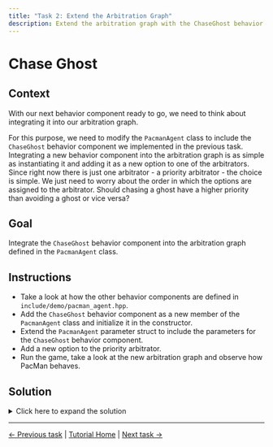 ```yaml
---
title: "Task 2: Extend the Arbitration Graph"
description: Extend the arbitration graph with the ChaseGhost behavior component.
---
```


# Chase Ghost

## Context

With our next behavior component ready to go, we need to think about integrating it into our arbitration graph.

For this purpose, we need to modify the `PacmanAgent` class to include the `ChaseGhost` behavior component we implemented in the previous task.
Integrating a new behavior component into the arbitration graph is as simple as instantiating it and adding it as a new option to one of the arbitrators.
Since right now there is just one arbitrator - a priority arbitrator - the choice is simple.
We just need to worry about the order in which the options are assigned to the arbitrator.
Should chasing a ghost have a higher priority than avoiding a ghost or vice versa?

## Goal

Integrate the `ChaseGhost` behavior component into the arbitration graph defined in the `PacmanAgent` class.

## Instructions

- Take a look at how the other behavior components are defined in `include/demo/pacman_agent.hpp`.
- Add the `ChaseGhost` behavior component as a new member of the `PacmanAgent` class and initialize it in the constructor.
- Extend the `PacmanAgent` parameter struct to include the parameters for the `ChaseGhost` behavior component.
- Add a new option to the priority arbitrator.
- Run the game, take a look at the new arbitration graph and observe how PacMan behaves.

## Solution

<details>
<summary>Click here to expand the solution</summary>

Include the header of the `ChaseGhost` behavior component in `include/demo/pacman_agent.hpp`:
```cpp
#include "chase_ghost_behavior.hpp"
```

Add the `ChaseGhost` behavior component as a new member of the `PacmanAgent` class:
```cpp
private:
    ChaseGhostBehavior::Ptr chaseGhostBehavior_;
```

Extend the `PacmanAgent` parameter struct to include the parameters for the `ChaseGhost` behavior component:
```cpp
struct Parameters {
    AvoidGhostBehavior::Parameters avoidGhostBehavior;
    // Add the parameters for the ChaseGhost behavior component
    ChaseGhostBehavior::Parameters chaseGhostBehavior;
    MoveRandomlyBehavior::Parameters moveRandomlyBehavior;
};
```

In the constructor of the `PacmanAgent` class, initialize the `ChaseGhost` behavior component and add it to the priority arbitrator:
```cpp
explicit PacmanAgent(const entt::Game& game)
        : parameters_{}, environmentModel_{std::make_shared<EnvironmentModel>(game)} {

    avoidGhostBehavior_ = std::make_shared<AvoidGhostBehavior>(environmentModel_, parameters_.avoidGhostBehavior);
    // Initialize the ChaseGhost behavior component
    chaseGhostBehavior_ = std::make_shared<ChaseGhostBehavior>(environmentModel_, parameters_.chaseGhostBehavior); 
    moveRandomlyBehavior_ = std::make_shared<MoveRandomlyBehavior>(parameters_.moveRandomlyBehavior);

    rootArbitrator_ = std::make_shared<PriorityArbitrator>("Pacman");
    // Add the ChaseGhost behavior component to the priority arbitrator (before the AvoidGhost behavior component!)
    rootArbitrator_->addOption(chaseGhostBehavior_, PriorityArbitrator::Option::Flags::INTERRUPTABLE);
    rootArbitrator_->addOption(avoidGhostBehavior_, PriorityArbitrator::Option::Flags::INTERRUPTABLE);
    rootArbitrator_->addOption(moveRandomlyBehavior_, PriorityArbitrator::Option::Flags::INTERRUPTABLE);
}
```
</details>


---
[← Previous task](1_implement_behavior_component.md)
|
[Tutorial Home](../Tutorial.md)
|
[Next task →](3_add_more_behaviors.md)
